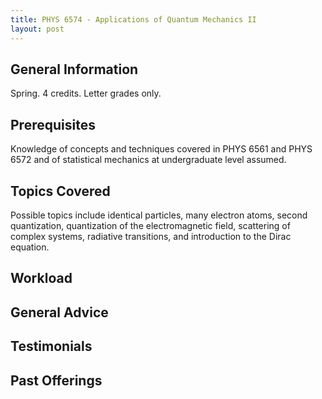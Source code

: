```yaml
---
title: PHYS 6574 - Applications of Quantum Mechanics II
layout: post
---
```


<link rel="stylesheet" href="/main.css">

## General Information
Spring. 4 credits. Letter grades only.

## Prerequisites
Knowledge of concepts and techniques covered in PHYS 6561 and PHYS 6572 and of statistical mechanics at undergraduate level assumed.

## Topics Covered
Possible topics include identical particles, many electron atoms, second quantization, quantization of the electromagnetic field, scattering of complex systems, radiative transitions, and introduction to the Dirac equation.

## Workload
  

## General Advice

## Testimonials

## Past Offerings
